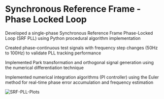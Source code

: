 # **Synchronous Reference Frame - Phase Locked Loop**


Developed a single-phase Synchronous Reference Frame Phase-Locked Loop (SRF PLL) using Python procedural algorithm implementation

Created phase-continuous test signals with frequency step changes (50Hz to 100Hz) to validate PLL tracking performance

Implemented Park transformation and orthogonal signal generation using the numerical differentiation technique 

Implemented numerical integration algorithms (PI controller) using the Euler method for real-time phase error accumulation and frequency estimation


![SRF-PLL-Plots](https://github.com/user-attachments/assets/b2dc1a9e-b114-481d-b9e2-08165865fde8)
